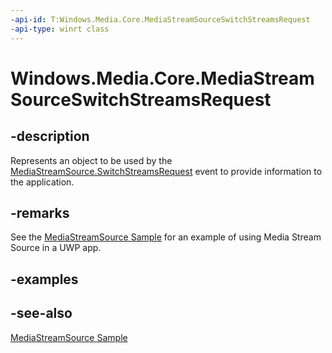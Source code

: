 ```yaml
---
-api-id: T:Windows.Media.Core.MediaStreamSourceSwitchStreamsRequest
-api-type: winrt class
---
```


<!-- Class syntax.
public class MediaStreamSourceSwitchStreamsRequest : Windows.Media.Core.IMediaStreamSourceSwitchStreamsRequest
-->

# Windows.Media.Core.MediaStreamSourceSwitchStreamsRequest

## -description
Represents an object to be used by the [MediaStreamSource.SwitchStreamsRequest](mediastreamsource_switchstreamsrequested.md) event to provide information to the application.

## -remarks
See the [MediaStreamSource Sample](https://github.com/microsoftarchive/msdn-code-gallery-microsoft/tree/master/Official%20Windows%20Platform%20Sample/MediaStreamSource%20streaming%20sample) for an example of using Media Stream Source in a UWP app.

## -examples

## -see-also
[MediaStreamSource Sample](https://github.com/microsoftarchive/msdn-code-gallery-microsoft/tree/master/Official%20Windows%20Platform%20Sample/MediaStreamSource%20streaming%20sample)
